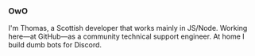 ### OwO

I'm Thomas, a Scottish developer that works mainly in JS/Node. Working here—at GitHub—as a community technical support engineer. At home I build dumb bots for Discord.
